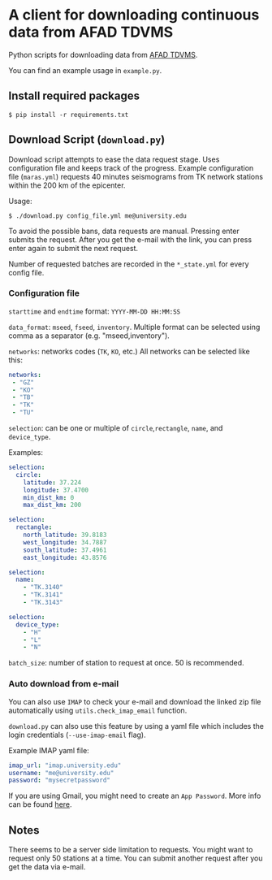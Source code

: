 # A client for downloading continuous data from AFAD TDVMS

Python scripts for downloading data from [AFAD TDVMS](https://tdvms.afad.gov.tr/continuous_data).

You can find an example usage in `example.py`.

## Install required packages

```console
$ pip install -r requirements.txt
```

## Download Script (`download.py`)

Download script attempts to ease the data request stage. Uses
configuration file and keeps track of the progress. Example
configuration file (`maras.yml`) requests 40 minutes seismograms from
TK network stations within the 200 km of the epicenter.

Usage:

```console
$ ./download.py config_file.yml me@university.edu
```

To avoid the possible bans, data requests are manual. Pressing enter
submits the request. After you get the e-mail with the link, you can
press enter again to submit the next request.

Number of requested batches are recorded in the `*_state.yml` for every config file.


### Configuration file


`starttime` and `endtime` format: `YYYY-MM-DD HH:MM:SS`

`data_format`: `mseed`, `fseed`, `inventory`. Multiple format can be selected using comma as a separator (e.g. "mseed,inventory").

`networks`: networks codes (`TK`, `KO`, etc.)
All networks can be selected like this:

```yaml
networks:
 - "GZ"
 - "KO"
 - "TB"
 - "TK"
 - "TU"
```

`selection`: can be one or multiple of `circle`,`rectangle`, `name`, and `device_type`.

Examples:
```yaml
selection:
  circle:
    latitude: 37.224
    longitude: 37.4700
    min_dist_km: 0
    max_dist_km: 200
```

```yaml
selection:
  rectangle:
    north_latitude: 39.8183
    west_longitude: 34.7887
    south_latitude: 37.4961
    east_longitude: 43.8576
```

```yaml
selection:
  name:
    - "TK.3140"
    - "TK.3141"
    - "TK.3143"
```

```yaml
selection:
  device_type:
    - "H"
    - "L"
    - "N"
```

`batch_size`: number of station to request at once. 50 is recommended.


### Auto download from e-mail

You can also use `IMAP` to check your e-mail and download the linked
zip file automatically using `utils.check_imap_email` function.

`download.py` can also use this feature by using a yaml file which
includes the login credentials (`--use-imap-email` flag).

Example IMAP yaml file:
```yaml
imap_url: "imap.university.edu"
username: "me@university.edu"
password: "mysecretpassword"
```

If you are using Gmail, you might need to create an `App
Password`. More info can be found [here](https://support.google.com/accounts/answer/185833).


## Notes

There seems to be a server side limitation to requests. You might want
to request only 50 stations at a time. You can submit another request
after you get the data via e-mail.
